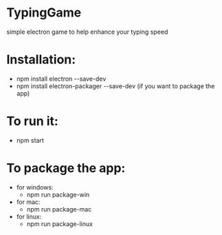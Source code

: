 # TypingGame
simple electron game to help enhance your typing speed

# Installation: 
  * npm install electron --save-dev
  * npm install electron-packager --save-dev (if you want to package the app)
  
# To run it:
  * npm start

# To package the app:
  * for windows:
    * npm run package-win
  * for mac:
    * npm run package-mac
  * for linux:
    * npm run package-linux
